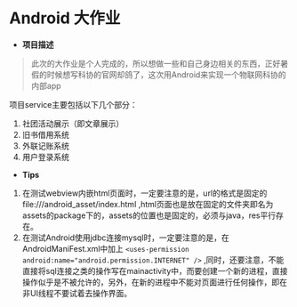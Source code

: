 # Android 大作业

* **项目描述** 
> 此次的大作业是个人完成的，所以想做一些和自己身边相关的东西，正好暑假的时候想写科协的官网却鸽了，这次用Android来实现一个物联网科协的内部app   

项目service主要包括以下几个部分：
1. 社团活动展示（即文章展示）
2. 旧书借用系统
3. 外联记账系统
4. 用户登录系统


* **Tips**
1. 在测试webview内嵌html页面时，一定要注意的是，url的格式是固定的 file:///android_asset/index.html ,html页面也是放在固定的文件夹即名为assets的package下的，assets的位置也是固定的，必须与java，res平行存在。
2. 在测试Android使用jdbc连接mysql时，一定要注意的是，在AndroidManiFest.xml中加上 `<uses-permission android:name="android.permission.INTERNET" />` ,同时，还要注意，不能直接将sql连接之类的操作写在mainactivity中，而要创建一个新的进程，直接操作似乎是不被允许的，另外，在新的进程中不能对页面进行任何操作，即在非UI线程不要试着去操作界面。

